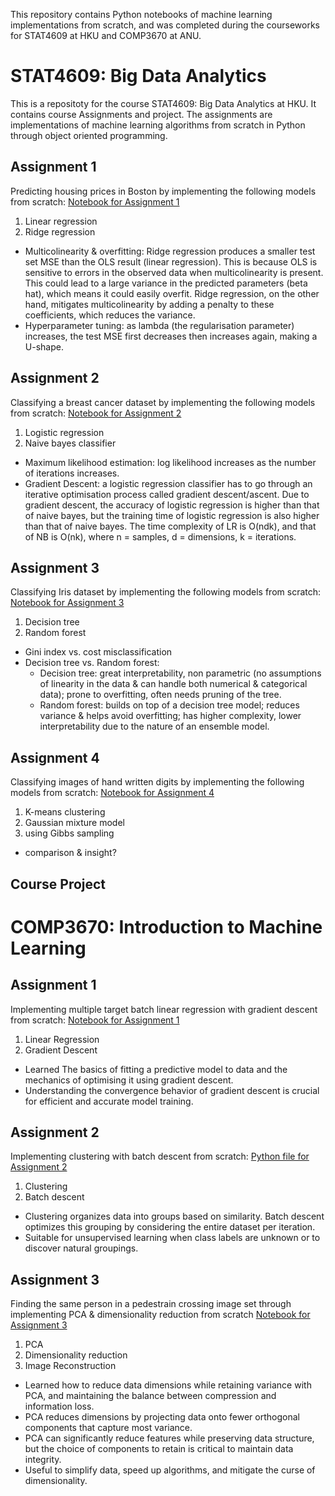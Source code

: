 This repository contains Python notebooks of machine learning implementations from scratch, and was completed during the courseworks for STAT4609 at HKU and COMP3670 at ANU.


# STAT4609: Big Data Analytics
This is a repositoty for the course STAT4609: Big Data Analytics at HKU. It contains course Assignments and project.
The assignments are implementations of machine learning algorithms from scratch in Python through object oriented programming.

## Assignment 1
Predicting housing prices in Boston by implementing the following models from scratch:
<a href="https://github.com/alexsuakim/STAT4609/blob/main/STAT4609-A1.ipynb">Notebook for Assignment 1</a>
1. Linear regression
2. Ridge regression
- Multicolinearity & overfitting: Ridge regression produces a smaller test set MSE than the OLS result (linear regression). This is because OLS is sensitive to errors in the observed data when multicolinearity is present. This could lead to a large variance in the predicted parameters (beta hat), which means it could easily overfit. Ridge regression, on the other hand, mitigates multicolinearity by adding a penalty to these coefficients, which reduces the variance.
- Hyperparameter tuning: as lambda (the regularisation parameter) increases, the test MSE first decreases then increases again, making a U-shape. 
  
## Assignment 2
Classifying a breast cancer dataset by implementing the following models from scratch:
<a href="https://github.com/alexsuakim/STAT4609/blob/main/STAT4609-A2.ipynb">Notebook for Assignment 2</a>
1. Logistic regression
2. Naive bayes classifier
- Maximum likelihood estimation: log likelihood increases as the number of iterations increases.
- Gradient Descent: a logistic regression classifier has to go through an iterative optimisation process called gradient descent/ascent. Due to gradient descent, the accuracy of logistic regression is higher than that of naive bayes, but the training time of logistic regression is also higher than that of naive bayes. The time complexity of LR is O(ndk), and that of NB is O(nk), where n = samples, d = dimensions, k = iterations.

## Assignment 3
Classifying Iris dataset by implementing the following models from scratch:
<a href="https://github.com/alexsuakim/STAT4609/blob/main/STAT4609-A3.ipynb">Notebook for Assignment 3</a>
1. Decision tree
2.  Random forest
- Gini index vs. cost misclassification
- Decision tree vs. Random forest:
  - Decision tree: great interpretability, non parametric (no assumptions of linearity in the data & can handle both numerical & categorical data); prone to overfitting, often needs pruning of the tree.
  - Random forest: builds on top of a decision tree model; reduces variance & helps avoid overfitting; has higher complexity, lower interpretability due to the nature of an ensemble model.

## Assignment 4
Classifying images of hand written digits by implementing the following models from scratch:
<a href="https://github.com/alexsuakim/STAT4609/blob/main/STAT4609-A4.ipynb">Notebook for Assignment 4</a>
1. K-means clustering
2. Gaussian mixture model
3. using Gibbs sampling
- comparison & insight?

## Course Project

# COMP3670: Introduction to Machine Learning
## Assignment 1
Implementing multiple target batch linear regression with gradient descent from scratch:
<a href="https://github.com/alexsuakim/STAT4609/blob/main/COMP3670-A1.ipynb">Notebook for Assignment 1</a>
1. Linear Regression
2. Gradient Descent
- Learned The basics of fitting a predictive model to data and the mechanics of optimising it using gradient descent.
- Understanding the convergence behavior of gradient descent is crucial for efficient and accurate model training.

## Assignment 2
Implementing clustering with batch descent from scratch:
<a href="https://github.com/alexsuakim/STAT4609/blob/main/COMP3670-A2.py">Python file for Assignment 2</a>
1. Clustering
2. Batch descent
- Clustering organizes data into groups based on similarity. Batch descent optimizes this grouping by considering the entire dataset per iteration.
- Suitable for unsupervised learning when class labels are unknown or to discover natural groupings.

## Assignment 3
Finding the same person in a pedestrain crossing image set through implementing PCA & dimensionality reduction from scratch
<a href="https://github.com/alexsuakim/STAT4609/blob/main/COMP3670-A3.ipynb">Notebook for Assignment 3</a>
1. PCA
2. Dimensionality reduction
3. Image Reconstruction
- Learned how to reduce data dimensions while retaining variance with PCA, and maintaining the balance between compression and information loss.
- PCA reduces dimensions by projecting data onto fewer orthogonal components that capture most variance.
- PCA can significantly reduce features while preserving data structure, but the choice of components to retain is critical to maintain data integrity.
- Useful to simplify data, speed up algorithms, and mitigate the curse of dimensionality.

